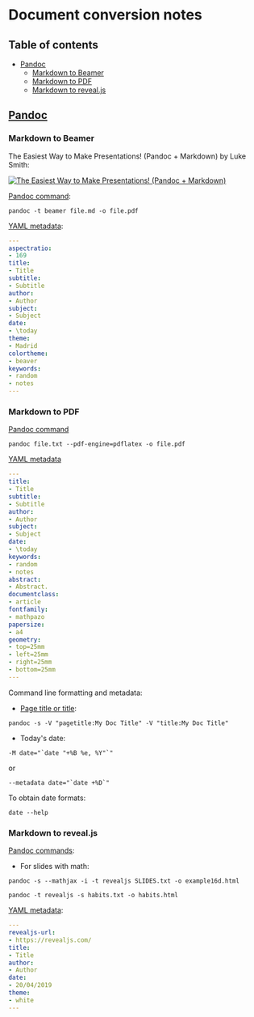 # Document conversion  notes <!-- omit in toc -->

## Table of contents <!-- omit in toc -->
- [Pandoc](#pandoc)
  - [Markdown to Beamer](#markdown-to-beamer)
  - [Markdown to PDF](#markdown-to-pdf)
  - [Markdown to reveal.js](#markdown-to-revealjs)

## [Pandoc](https://pandoc.org/)

### Markdown to Beamer

The Easiest Way to Make Presentations! (Pandoc + Markdown) by Luke Smith:

[![The Easiest Way to Make Presentations! (Pandoc + Markdown)](http://img.youtube.com/vi/dum7q6UXiCE/0.jpg)](http://www.youtube.com/watch?v=dum7q6UXiCE)

[Pandoc command](https://pandoc.org/demos.html):

```shell
pandoc -t beamer file.md -o file.pdf
```

[YAML metadata](https://pandoc.org/MANUAL.html#variables-for-beamer-slides):

```yml
---
aspectratio:
- 169
title:
- Title
subtitle:
- Subtitle
author: 
- Author
subject:
- Subject
date:
- \today
theme:
- Madrid
colortheme:
- beaver
keywords:
- random
- notes
---
```

### Markdown to PDF

[Pandoc command](https://pandoc.org/demos.html)

```shell
pandoc file.txt --pdf-engine=pdflatex -o file.pdf
```

[YAML metadata](https://pandoc.org/MANUAL.html#variables-for-latex)

```yml
---
title:
- Title
subtitle:
- Subtitle
author: 
- Author
subject:
- Subject
date:
- \today
keywords:
- random
- notes
abstract:
- Abstract.
documentclass:
- article
fontfamily:
- mathpazo
papersize:
- a4
geometry:
- top=25mm
- left=25mm
- right=25mm
- bottom=25mm
---
```

Command line formatting and metadata:

* [Page title or title](https://groups.google.com/d/msg/pandoc-discuss/CyiyBJOn5Gs/Olo3aq1qAi0J):

```shell
pandoc -s -V "pagetitle:My Doc Title" -V "title:My Doc Title" 
```

* Today's date:

```shell
-M date="`date "+%B %e, %Y"`"
```

or

```shell
--metadata date="`date +%D`"
```

To obtain date formats:

```shell
date --help
```

### Markdown to reveal.js

[Pandoc commands](https://pandoc.org/demos.html):

* For slides with math:

```shell
pandoc -s --mathjax -i -t revealjs SLIDES.txt -o example16d.html
```

```shell
pandoc -t revealjs -s habits.txt -o habits.html
```

[YAML metadata](http://pandoc.org/MANUAL.html#variables-for-html-slides):

```yml
---
revealjs-url:
- https://revealjs.com/
title:
- Title
author:
- Author
date:
- 20/04/2019
theme:
- white
---
```